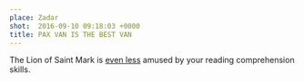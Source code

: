```yaml
---
place: Zadar
shot:  2016-09-10 09:18:03 +0000
title: PAX VAN IS THE BEST VAN
---
```


The Lion of Saint Mark is [even less](/1/125/zara-queues/) amused by your reading comprehension skills.
